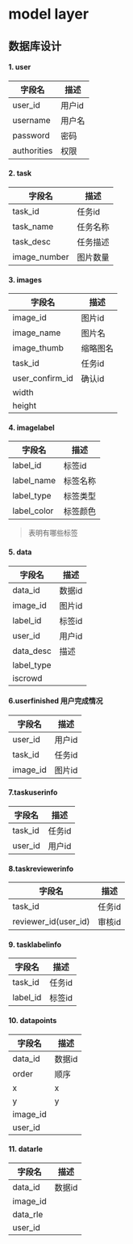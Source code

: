 # model layer

## 数据库设计
#### 1. user
|字段名|描述
|---|--------|
|user_id|用户id|
|username|用户名|
|password|密码|
|authorities|权限|

#### 2. task
|字段名|描述
|---|--------|
|task_id|任务id|
|task_name|任务名称|
|task_desc|任务描述|
|image_number|图片数量

#### 3. images
|字段名|描述
|---|--------|
|image_id|图片id|
|image_name|图片名|
|image_thumb|缩略图名|
|task_id|任务id|
|user_confirm_id|确认id|
|width|
|height|

#### 4. imagelabel
|字段名|描述
|---|--------|
|label_id|标签id|
|label_name|标签名称
|label_type|标签类型
|label_color|标签颜色

>表明有哪些标签

#### 5. data
|字段名|描述
|---|--------|
|data_id|数据id
|image_id|图片id
|label_id|标签id
|user_id|用户id
|data_desc|描述
|label_type|
|iscrowd|

#### 6.userfinished 用户完成情况
|字段名|描述
|---|--------|
|user_id|用户id|
|task_id|任务id
|image_id|图片id

#### 7.taskuserinfo
|字段名|描述
|---|--------|
|task_id|任务id
|user_id|用户id

#### 8.taskreviewerinfo
|字段名|描述
|---|--------|
|task_id|任务id
|reviewer_id(user_id)|审核id

#### 9. tasklabelinfo
|字段名|描述
|---|--------|
|task_id|任务id
|label_id|标签id
#### 10. datapoints
|字段名|描述
|---|--------|
|data_id|数据id
|order|顺序
|x|x
|y|y
|image_id|
|user_id|
#### 11. datarle
|字段名|描述
|---|--------|
|data_id|数据id
|image_id|
|data_rle|
|user_id|







